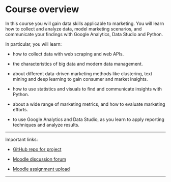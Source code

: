 # Course overview

In this course you will gain data skills applicable to marketing. You will learn how to collect and analyze data, model marketing scenarios, and communicate your findings with Google Analytics, Data Studio and Python.

In particular, you will learn:

- how to collect data with web scraping and web APIs.

- the characteristics of big data and modern data management.

- about different data-driven marketing methods like clustering, text mining and deep learning to gain consumer and market insights.

- how to use statistics and visuals to find and communicate insights with Python.

- about a wide range of marketing metrics, and how to evaluate marketing efforts.

- to use Google Analytics and Data Studio, as you learn to apply reporting techniques and analyze results.


---

Important links:

- [GitHub repo for project](https://github.com/om2-ws22/project)

- [Moodle discussion forum](https://e-learning.hdm-stuttgart.de/moodle/mod/forum/view.php?id=87724)

- [Moodle assignment upload](https://e-learning.hdm-stuttgart.de/moodle/course/view.php?id=2233#section-2)

---


